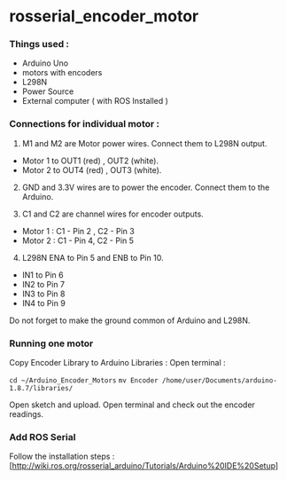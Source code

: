 # rosserial_encoder_motor


### Things used :
* Arduino Uno
* motors with encoders
* L298N 
* Power Source
* External computer ( with ROS Installed )

### Connections for individual motor :
1. M1 and M2 are Motor power wires. Connect them to L298N output. 
* Motor 1 to OUT1 (red) , OUT2 (white).
* Motor 2 to OUT4 (red) , OUT3 (white).

2. GND and 3.3V wires are to power the encoder. Connect them to the Arduino.

3. C1 and C2 are channel wires for encoder outputs. 

* Motor 1 : C1 - Pin 2 , C2 - Pin 3
* Motor 2 : C1 - Pin 4, C2 - Pin 5

4. L298N ENA to Pin 5 and ENB to Pin 10.
* IN1 to Pin 6
* IN2 to Pin 7
* IN3 to Pin 8
* IN4 to Pin 9

Do not forget to make the ground common of Arduino and L298N.

### Running one motor
Copy Encoder Library to Arduino Libraries :
Open terminal :

`cd ~/Arduino_Encoder_Motors`
`mv Encoder /home/user/Documents/arduino-1.8.7/libraries/`

Open sketch and upload. Open terminal and check out the encoder readings.

### Add ROS Serial 
Follow the installation steps : [http://wiki.ros.org/rosserial_arduino/Tutorials/Arduino%20IDE%20Setup]

